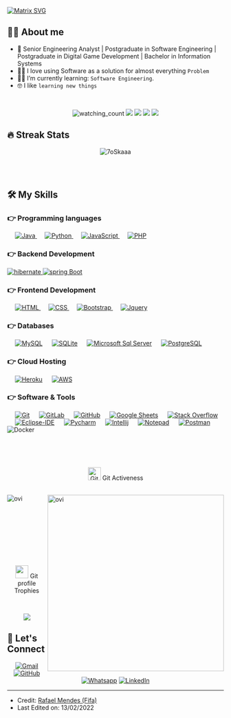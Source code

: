 [![Matrix SVG](https://raw.githubusercontent.com/rodrigograca31/rodrigograca31/master/matrix.svg)](https://www.youtube.com/watch?v=SDkAGkd4NLc)

## :sassy_man:  About me
- :school: Senior Engineering Analyst | Postgraduate in Software Engineering | Postgraduate in Digital Game Development | Bachelor in Information Systems
- :technologist: I love using Software as a solution for almost everything `Problem`
- :student: I’m currently learning: `Software Engineering`.
- :nerd_face: I like `learning new things`

<br>

<p align="center">
  <img src="https://komarev.com/ghpvc/?username=fifa1988&color=brightgreen" alt="watching_count" />
  <img src="https://img.shields.io/badge/Focus-Programming%20Learning-brightgreen" />
  <img src="https://img.shields.io/badge/Lives-Brazil%20PE-success" />
  <img src="https://img.shields.io/badge/Languages-Portuguese%20%26%20English-brightgreen" />
  <img src="https://img.shields.io/badge/Java-Expert-_.svg?logo=java">
</p>

## 🔥 Streak Stats
<p align="center"><img src="https://github-readme-streak-stats.herokuapp.com/?user=7oSkaaa&theme=algolia" alt="7oSkaaa" /></p>

<br>
<br>

## 🛠️ My Skills
### 👉 Programming languages
<p align="left"> 
&emsp; 
<a href="https://www.java.com" target="_blank"> 
<img alt="Java" src="https://img.shields.io/badge/Java-%23007396.svg?logo=java&logoColor=white">
</a>
&emsp;
<a href="https://www.python.org" target="_blank">
<img alt="Python" src="https://img.shields.io/badge/Python%20-%2314354C.svg?logo=python&logoColor=white">
</a>
&emsp;
<a href="https://developer.mozilla.org/en-US/docs/Web/JavaScript" target="_blank"> 
<img alt="JavaScript" src="https://img.shields.io/badge/JavaScript%20-%23F7DF1E.svg?logo=javascript&logoColor=black">
</a>
&emsp;
<a href="https://www.php.net/">
<img alt="PHP" src="https://img.shields.io/badge/PHP-%23777BB4.svg?logo=php&logoColor=white"/>
</a>
</p>

### 👉 Backend Development
<p align="left">
  <a href="https://hibernate.org/" target="_blank"> 
    <img src="https://img.shields.io/badge/hibernate-59666C.svg?style=for-the-badge&logo=hibernate&logoColor=white" alt="hibernate " /> 
  <a href="https://spring.io/" target="_blank"> 
    <img src="https://img.shields.io/badge/spring%20boot-6DB33F.svg?style=for-the-badge&logo=springboot&logoColor=white" alt="spring Boot" /> 
  </a>
</p>

### 👉 Frontend Development
<p align="left"> 
  &emsp; 
  <a href="https://www.w3.org/html/" target="_blank"> 
   <img alt="HTML" src="https://img.shields.io/badge/HTML5%20-%23E34F26.svg?logo=html5&logoColor=white">
  </a>   
  &emsp;
  <a href="https://www.w3schools.com/css/" target="_blank">
    <img alt="CSS" src="https://img.shields.io/badge/CSS%20-%231572B6.svg?logo=css3&logoColor=white">
  </a> 
   &emsp;
  <a href="https://getbootstrap.com" target="_blank"> 
    <img alt="Bootstrap" src="https://img.shields.io/badge/Bootstrap-%23563D7C.svg?style=flat&logo=bootstrap&logoColor=white"/>
  </a>
   &emsp;
  <a href="https://jquery.com" target="_blank"> 
    <img alt="Jquery" src="https://img.shields.io/badge/jQuery-0769AD?style=flat-square&logo=jquery&logoColor=white"/>
  </a>
  
</p>

### 👉 Databases
<p align="left">
  &emsp;
    <a href="https://www.mysql.com/"><img alt="MySQL" src="https://img.shields.io/badge/MySQL-%2300f.svg?style=flat&llogo=mysql&logoColor=white"></a>
  &emsp;
    <a href="https://www.sqlite.org/"><img alt="SQLite" src ="https://img.shields.io/badge/sqlite-%2307405e.svg?style=flat&logo=sqlite&logoColor=white"/></a>
  &emsp;
  <a href="#"><img alt="Microsoft Sql Server" src="https://img.shields.io/badge/-Sql%20Server-CC2927?style=flat-square&logo=microsoft-sql-server&logoColor=ffffff"></a>
  &emsp;
  <a href="#"><img alt="PostgreSQL" src="https://img.shields.io/badge/-PostgreSQL-05122A?style=flat&logo=postgresql&logoColor=336791"></a>
  &nbsp;
 </p>
 
 ### 👉 Cloud Hosting
<p align="left">
  &emsp;
    <a href="https://www.heroku.com/"><img alt="Heroku" src="https://img.shields.io/badge/Heroku%20-%23430098.svg?logo=heroku&logoColor=white"></a>  
  &emsp;
    <a href="https://aws.amazon.com/pt/console/"><img alt="AWS" src="https://img.shields.io/badge/-amazon_aws-white?logo=amazonaws&logoColor=232F3E&style=for-the-badge"></a>	
	
</p>

 ### 👉 Software & Tools
 <p>
  &emsp;
    <a href="#"><img alt="Git" src="https://img.shields.io/badge/Git%20-%23F05033.svg?logo=git&logoColor=white"></a>
  &emsp;
    <a href="#"><img alt="GitLab" src="https://img.shields.io/badge/-GitLab-FCA121?style=flat-square&logo=gitlab"></a>
	&emsp;
    <a href="#"><img alt="GitHub" src="https://img.shields.io/badge/-GitHub-181717?style=flat-square&logo=github"></a>
	&emsp;
    <a href="#"><img alt="Google Sheets" src="https://img.shields.io/badge/Google%20Sheets%20-%2334A853.svg?logo=google%20sheets&logoColor=white"></a>
  &emsp;
    <a href="#"><img alt="Stack Overflow" src="https://img.shields.io/badge/-Stack%20Overflow-FE7A16?logo=stack-overflow&logoColor=white"></a>
  &emsp;
    <a href="#"><img alt="Eclipse-IDE" src="http://img.shields.io/badge/-Eclipse-2C2255?style=flat-square&logo=eclipse&logoColor=ffffff" /></a>
  &emsp;
    <a href="#"><img alt="Pycharm" src="https://img.shields.io/badge/pycharm-143?logo=pycharm&logoColor=black&color=green&labelColor=green"></a>
  &emsp;
    <a href="#"><img alt="Intellij" src="https://img.shields.io/badge/IntelliJ&nbsp;IDEA-000000.svg?logo=intellij-idea&logoColor=white"></a>
  &emsp;
  <a href="#"><img alt="Notepad" src="https://img.shields.io/badge/Notepad++-90E59A.svg?logo=notepad%2B%2B&logoColor=black"></a>
  &emsp;
  <a href="#"><img alt="Postman" src="https://img.shields.io/badge/Postman-FF6C37?logo=postman&logoColor=white"></a>
  &emsp;
  <img alt="Docker" src="https://img.shields.io/badge/-Docker-46a2f1?style=flat-square&logo=docker&logoColor=white" />
</p>

</br></br></br>

<p align="center">
<img src="https://media.giphy.com/media/W5eoZHPpUx9sapR0eu/giphy.gif" width="30px" alt="Git"/>&nbsp;Git Activeness
</br></br>
</p>
<p><img align="left" src="https://github-readme-stats.vercel.app/api/top-langs?username=fifa1988&show_icons=true&locale=en&layout=compact&theme=chartreuse-dark" alt="ovi" /></p>
<p>&nbsp;<img align="right" src="https://github-readme-stats.vercel.app/api?username=fifa1988&show_icons=true&locale=en&theme=chartreuse-dark" alt="ovi" width="410" /></p>

</br></br></br></br></br></br></br>


<p align="center">
<img src="https://media.giphy.com/media/QaMcXSekUWx7aogAUr/giphy.gif" width="30" />&nbsp;Git profile Trophies</p><br>
</p>
<p align="center">
<img src="https://github-profile-trophy.vercel.app/?username=fifa1988&theme=juicyfresh&no-bg=true" />
</p>

## 🤵 Let's Connect
<p align="center">
  <a href="mailto:rafaelfifa1988@gmail.com"><img img src="https://img.shields.io/badge/gmail-%23EA4335.svg?style=plastic&logo=gmail&logoColor=white" alt="Gmail"/></a>
	<a href="https://github.com/fifa1988"><img src="https://img.shields.io/badge/github-%23181717.svg?style=plastic&logo=github&logoColor=white" alt="GitHub"/></a>
	<a href="https://wa.me/5581997851946"><img src="https://img.shields.io/badge/whatsapp-%2325D366.svg?style=plastic&logo=whatsapp&logoColor=white" alt="Whatsapp"/></a>
	<a href="https://www.linkedin.com/in/rafaelfifa1988/"><img src="https://img.shields.io/badge/linkedin-%230A66C2.svg?style=plastic&logo=linkedin&logoColor=white" alt="LinkedIn"/></a>	
</p>

<hr/>

* Credit: [Rafael Mendes (Fifa)](https://github.com/fifa1988)
* Last Edited on: 13/02/2022
